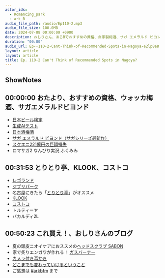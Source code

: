 ```yaml
---
actor_ids:
  - Romancing_park
  - ark_B
audio_file_path: /audio/Ep110-2.mp3
audio_file_size: 100.0MB
date: 2024-07-08 00:00:00 +0900
description: おしりさん、あらBでおすすめの資格、自家製梅酒、サガ エメラルド ビヨンド、とりとり亭、コストコ、これ買え！などついて話しました。
duration: "00:00"
audio_url: Ep--110-2-Cant-Think-of-Recommended-Spots-in-Nagoya-e2lp8e8
layout: article
layout: article
title: Ep. 110-2 Can't Think of Recommended Spots in Nagoya?
---
```


## ShowNotes

## 00:00:00 おたより、おすすめの資格、ウォッカ梅酒、サガエメラルドビヨンド

* [日本ビール検定](https://beerken.jp/)
* [生成AIテスト](https://www.jdla.org/certificate/generativeai/)
* [日本酒梅酒](https://www.nta.go.jp/taxes/sake/qa/06/32.htm)
* [サガ エメラルド ビヨンド（サガシリーズ最新作）](https://www.jp.square-enix.com/saga_eb/)
* [スクエニ221億円の巨額損失](https://www.itmedia.co.jp/business/articles/2405/15/news068.html)
* ロマサガ2 なんびり実況 ふくみみ

## 00:31:53 とりとり亭、KLOOK、コストコ

* [レゴランド](https://www.legoland.jp/)
* [ジブリパーク](https://ghibli-park.jp/)
* 名古屋にきたら「[とりとり亭](https://www.toritoritei.co.jp/)」がオススメ
* [KLOOK](https://www.klook.com/ja/)
* [コストコ](https://www.costco.co.jp/)
* トルティーヤ
* バカルディ2L

## 00:50:23 これ買え！、おしりさんのブログ

* 夏の頭皮ニオイケアにおススメの[ヘッドスクラブ SABON](https://www.sabon.co.jp/products/Haircare/Head_Scrub/)
* 家で炙りエンガワが作れる！ [ガスバーナー](https://amzn.to/4bz8R3p)
* [カメラ付き耳かき](https://amzn.to/3RUbcz5)
* [どこまでも変わっていけるということ](https://note.com/romancing_park/n/n9a04ab88bc56)
* ご感想は [#arkbfm](https://twitter.com/hashtag/arkbfm?src=hashtag_click&f=live) まで